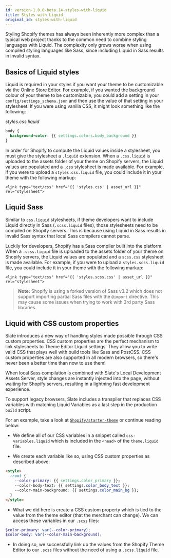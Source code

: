 ```yaml
---
id: version-1.0.0-beta.14-styles-with-liquid
title: Styles with Liquid
original_id: styles-with-liquid
---
```


Styling Shopify themes has always been inherently more complex than a typical web project thanks to the common need to combine styling languages with Liquid. The complexity only grows worse when using compiled styling languages like Sass, since including Liquid in Sass results in invalid syntax.

## Basics of Liquid styles

Liquid is required in your styles if you want your theme to be customizable via the Online Store Editor. For example, if you wanted the background colour of your theme to be customizable, you could add a setting in your `config/settings_schema.json` and then use the value of that setting in your stylesheet. If you were using vanilla CSS, it might look something like the following:

_styles.css.liquid_

```css
body {
  background-color: {{ settings.colors.body_background }}
}
```

In order for Shopify to compute the Liquid values inside a stylesheet, you must give the stylesheet a `.liquid` extension. When a `.css.liquid` is uploaded to the assets folder of your theme on Shopify servers, the Liquid values are populated and a `.css` stylesheet is made available. For example, if you were to upload a `styles.css.liquid` file, you could include it in your theme with the following markup:

```liquid
<link type="text/css" href="{{ 'styles.css' | asset_url }}" rel="stylesheet">
```

## Liquid Sass

Similar to `css.liquid` stylesheets, if theme developers want to include Liquid directly in Sass (`.scss.liquid` files), those stylesheets need to be compiled on Shopify servers. This is because using Liquid in Sass results in invalid Sass syntax that local Sass compilers cannot parse.

Luckily for developers, Shopify has a Sass compiler built into the platform. When a `.scss.liquid` file is uploaded to the assets folder of your theme on Shopify servers, the Liquid values are populated and a `scss.css` stylesheet is made available. For example, if you were to upload a `styles.scss.liquid` file, you could include it in your theme with the following markup:

```liquid
<link type="text/css" href="{{ 'styles.scss.css' | asset_url }}" rel="stylesheet">
```

> **Note:** Shopify is using a forked version of Sass v3.2 which does not support importing partial Sass files with the `@import` directive. This may cause some issues when trying to work with 3rd party Sass libraries.

## Liquid with CSS custom properties

Slate introduces a new way of handling styles made possible through CSS custom properties. CSS custom properties are the perfect mechanism to link stylesheets to Theme Editor Liquid settings. They allow you to write valid CSS that plays well with build tools like Sass and PostCSS. CSS custom properties are also supported in all modern browsers, so there's never been a better time than now to use them!

When local Sass compilation is combined with Slate's Local Development Assets Server, style changes are instantly injected into the page, without waiting for Shopify servers, resulting in a lightning fast development experience.

To support legacy browsers, Slate includes a transpiler that replaces CSS variables with matching Liquid Variables as a last step in the production `build` script.

For an example, take a look at [`Shopify/starter-theme`](https://github.com/Shopify/starter-theme) or continue reading below:

- We define all of our CSS variables in a snippet called `css-variables.liquid` which is included in the `<head>` of the `theme.liquid` file.

- We create each variable like so, using CSS custom properties as described above:

```html
<style>
  :root {
    --color-primary: {{ settings.color_primary }};
    --color-body-text: {{ settings.color_body_text }};
    --color-main-background: {{ settings.color_main_bg }};
  }
</style>
```

- What we did here is create a CSS custom property which is tied to the value from the theme editor (that the merchant can change). We can access these variables in our `.scss` files:

```scss
$color-primary: var(--color-primary);
$color-body: var(--color-main-background);
```

- In doing so, we successfully link up the values from the Shopify Theme Editor to our `.scss` files without the need of using a `.scss.liquid` file.
